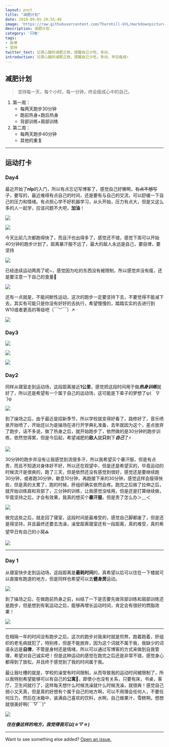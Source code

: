 ```yaml
---
layout: post
title: "减肥计划"
date: 2019-09-05 20:55:40
image: 'https://raw.githubusercontent.com/Thornhill-GYL/markdownpicture/master/SPORT.jpg'
description: 减肥计划.
category: '闪电'
tags:
- 自律
- 坚持
twitter_text: 记录心酸的减肥之旅，提醒自己少吃，多动.
introduction: 记录心酸的减肥之旅，提醒自己少吃，多动，早日瘦成⚡
---
```


## 减肥计划

>坚持每一天，每个小时，每一分钟，终会瘦成心中的自己。

1. 第一周：
   - 每两天跑步30分钟
   - 跑前热身+跑后热身
   - 背部训练+肩部训练
2. 第二周：
   - 每两天跑步40分钟
   - 其他的重复

-----



## 运动打卡

### Day4

最近开始了**nlp**的入门，所以有点忘记写博客了，感觉自己好懒啊，~~有点不想写了~~，要写的，最近难得有点自己的时间，还是要有与自己的交流，可以舒缓一下自己的压力和情绪。有点担心学不好机器学习，从头开始，压力有点大，但是又这么多的人一起学，应该问题不大吧，**加油**！

![](https://raw.githubusercontent.com/Thornhill-GYL/markdownpicture/master/day4goto.JPG)

![](https://raw.githubusercontent.com/Thornhill-GYL/markdownpicture/master/day4run.JPG)

今天比前几次都跑得快了，而且汗也出得多了，感觉还不错，感觉下周可以开始40分钟的跑步计划了，距离暴汗服不远了，最大的敌人永远是自己，要自律，要坚持

![](https://raw.githubusercontent.com/Thornhill-GYL/markdownpicture/master/day4back.JPG)

已经连续运动两周了呢~，感觉因为吃的东西没有被限制，所以感觉并没有瘦，还是要注意一下自己的食量👅

![](https://raw.githubusercontent.com/Thornhill-GYL/markdownpicture/master/IMG_6885.JPG)

还有一点就是，不能间断性运动，这次的跑步一定要坚持下去，不要觉得不能减下去，其实有可能只是你没有好好的去执行，希望慢慢的，踏踏实实的去进行到W10或者更高的等级吧（￣︶￣）↗　

![](https://raw.githubusercontent.com/Thornhill-GYL/markdownpicture/master/IMG_6887.JPG)

### Day3

![](https://raw.githubusercontent.com/Thornhill-GYL/markdownpicture/master/day3goto.JPG)

![](https://raw.githubusercontent.com/Thornhill-GYL/markdownpicture/master/day3run.JPG)

![](https://raw.githubusercontent.com/Thornhill-GYL/markdownpicture/master/day3back.JPG)



### Day2

同样从寝室走到运动场，这段距离接近**1公里**，感觉把这段时间用于做***热身训练***就好了，所以还是希望有一个属于自己的运动场，这可能是下辈子的梦想了ψ(｀∇´)ψ

![](https://raw.githubusercontent.com/Thornhill-GYL/markdownpicture/master/day2walk.JPG)

到了操场之后，由于最近是招新季节，所以学校就变得好看了，路修好了，音乐喷泉开始喷了，开始还以为是操场在进行开学典礼准备，去年就因为这个，差点放弃了跑步，话不多说，做了热身之后，就开始跑步了，依然做的是30分钟的跑步训练，依然觉得累，但是今后起，希望减肥的**敌人**就**只**剩下***自己***了⚡

![](https://raw.githubusercontent.com/Thornhill-GYL/markdownpicture/master/day2run.JPG)

30分钟的跑步并没有让我感觉到流很多汗，所以我希望买个暴汗服，但是有点贵，而且不知道对身体好不好，所以还在观望中，但是还是希望买的，毕竟运动的时候流汗是很爽的，跑了三天，但是依然还没有感觉到很好，感觉还是要继续跑30分钟，或者跑30分钟，歇息10分钟，再跑接下来的30分钟，感觉这样会瘦得快些，但是真的太累了，跑的时候，肝组织确实依然会疼。跑完之后做了拉伸之后，就开始训练肩和背部了，三分钟的训练，让我感觉没啥用，但是还是打算继续做，毕竟坚持之后，才会有效果，我真的想买个**暴汗服**，但是贵了怎么办＞﹏＜

![](https://raw.githubusercontent.com/Thornhill-GYL/markdownpicture/master/day2exercise.PNG)

做完这些之后，就走回了寝室，这段时间是最难受的，感觉自己脚都废了，但是还是得坚持，并且最终还要去洗澡，澡堂距离寝室还有一段距离，真的难受，真的希望早日有自己的小窝⛪

![](https://raw.githubusercontent.com/Thornhill-GYL/markdownpicture/master/day2back.JPG)

---



### Day 1

​       从寝室快步走到运动场，这段距离是**最耗时间**的，真希望以后可以住在一下楼就可以直接有跑道的地方，但是同样也希望可以去**健身房**运动。

![](https://raw.githubusercontent.com/Thornhill-GYL/markdownpicture/master/%E8%BF%90%E5%8A%A81.JPG)

​        到了操场之后，在做跑前热身之前，纠结了一下是否要先做背部训练和肩部训练还是跑步，但是想到有氧运动之后，能够再增长运动时间，肯定会有很好的燃脂效果！

![](https://raw.githubusercontent.com/Thornhill-GYL/markdownpicture/master/%E8%BF%90%E5%8A%A82.JPG)

-------

​       在相隔一年的时间没有跑步之后，这次的跑步对我来时就是煎熬，跑着跑着，肝组织的老毛病就犯了，特别疼，但是不能放弃，因为这个词就不属于我，我缺少的词语永远是**自律**，不管是身材还是情绪，所以可以通过写博客的方式来做到自我管理，希望对自己诚实吧！但是这种运动的感觉在跑完之后还是非常不错，感觉身心都得到了放松，并且终于感觉到了我的时间属于我。

​        最让我吐槽的就是，学校的澡堂有时间限制，从而导致我的运动时间被限制了，所以我特别希望能够可以有自己的**公寓**🏡，即使小也没有关系，只要有床，书桌，客厅，卫生间就行了，这样每天想什么时候洗澡就什么时候洗澡，就很爽！感觉自己弱小又天真，但是真的好想有个属于自己的地方啊，可以不用理会任何人，不要任何压力，然后在冰箱中，装满自己喜欢的饮料，水啊，自己做果汁，雪糕啊。想想就很美好啊(￣▽￣)"

![](https://raw.githubusercontent.com/Thornhill-GYL/markdownpicture/master/apart.jpg)



​     ***住在像这样的地方，我觉得我可以(☆▽☆)***



-----

Want to see something else added? <a href="https://github.com/poole/poole/issues/new">Open an issue.</a>










